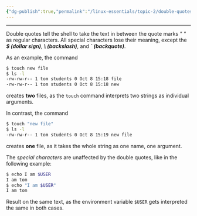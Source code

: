 ```yaml
---
{"dg-publish":true,"permalink":"/linux-essentials/topic-2/double-quotes/"}
---
```


---
Double quotes tell the shell to take the text in between the quote marks _" "_ as regular characters. All special characters lose their meaning, except the ___$ (dollar sign)___, ___\ (backslash)___, and ___\` (backquote)___.

As an example, the command

```bash
$ touch new file
$ ls -l 
-rw-rw-r-- 1 tom students 0 Oct 8 15:18 file
-rw-rw-r-- 1 tom students 0 Oct 8 15:18 new
```
creates **two** files, as the `touch` command interprets two strings as individual arguments.

In contrast, the command

```bash
$ touch "new file"
$ ls -l 
-rw-rw-r-- 1 tom students 0 Oct 8 15:19 new file
```
creates **one** file, as it takes the whole string as one name, one argument.

The _special characters_ are unaffected by the double quotes, like in the following example:

```bash
$ echo I am $USER
I am tom 
$ echo "I am $USER" 
I am tom
```
Result on the same text, as the environment variable `$USER` gets interpreted the same in both cases.